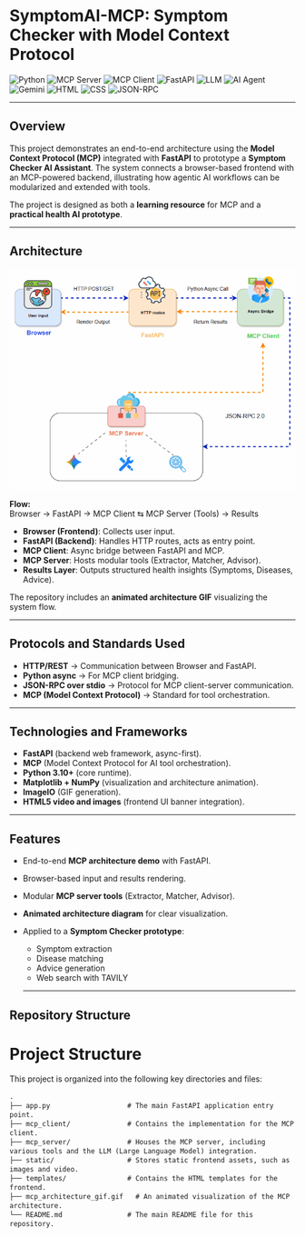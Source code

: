 # SymptomAI-MCP: Symptom Checker with Model Context Protocol  

![Python](https://img.shields.io/badge/Python-3.10+-blue?logo=python&logoColor=white)
![](https://badge.mcpx.dev?type=server 'MCP Server')
![](https://badge.mcpx.dev?type=client 'MCP Client')
![FastAPI](https://img.shields.io/badge/FastAPI-Backend-success?logo=fastapi)
![LLM](https://img.shields.io/badge/LLM-Large%20Language%20Model-purple)
![AI Agent](https://img.shields.io/badge/Agentic%20AI-Emerging%20Paradigm-ff69b4)
![Gemini](https://img.shields.io/badge/Gemini-Google%20DeepMind-4285F4?logo=google)
![HTML](https://img.shields.io/badge/HTML-5-E34F26?logo=html5&logoColor=white)
![CSS](https://img.shields.io/badge/CSS-3-1572B6?logo=css3&logoColor=white)
![JSON-RPC](https://img.shields.io/badge/Protocol-JSON--RPC-lightgrey)

---

## Overview  
This project demonstrates an end-to-end architecture using the **Model Context Protocol (MCP)** integrated with **FastAPI** to prototype a **Symptom Checker AI Assistant**. The system connects a browser-based frontend with an MCP-powered backend, illustrating how agentic AI workflows can be modularized and extended with tools.  

The project is designed as both a **learning resource** for MCP and a **practical health AI prototype**.  

---
## Architecture  
![Architecture GIF](mcp_architecture_gif.gif)

**Flow:**  
Browser → FastAPI → MCP Client ⇆ MCP Server (Tools) → Results  

- **Browser (Frontend)**: Collects user input.  
- **FastAPI (Backend)**: Handles HTTP routes, acts as entry point.  
- **MCP Client**: Async bridge between FastAPI and MCP.  
- **MCP Server**: Hosts modular tools (Extractor, Matcher, Advisor).  
- **Results Layer**: Outputs structured health insights (Symptoms, Diseases, Advice).  

The repository includes an **animated architecture GIF** visualizing the system flow.  

---

## Protocols and Standards Used  
- **HTTP/REST** → Communication between Browser and FastAPI.  
- **Python async** → For MCP client bridging.  
- **JSON-RPC over stdio** → Protocol for MCP client-server communication.  
- **MCP (Model Context Protocol)** → Standard for tool orchestration.  

---

## Technologies and Frameworks  
- **FastAPI** (backend web framework, async-first).  
- **MCP** (Model Context Protocol for AI tool orchestration).  
- **Python 3.10+** (core runtime).  
- **Matplotlib + NumPy** (visualization and architecture animation).  
- **ImageIO** (GIF generation).  
- **HTML5 video and images** (frontend UI banner integration).  

---

## Features  
- End-to-end **MCP architecture demo** with FastAPI.  
- Browser-based input and results rendering.  
- Modular **MCP server tools** (Extractor, Matcher, Advisor).  
- **Animated architecture diagram** for clear visualization.  
- Applied to a **Symptom Checker prototype**:  
  - Symptom extraction  
  - Disease matching  
  - Advice generation  
  - Web search with TAVILY
 
  ---
## Repository Structure  

# Project Structure

This project is organized into the following key directories and files:

```
.
├── app.py                   # The main FastAPI application entry point.
├── mcp_client/              # Contains the implementation for the MCP client.
├── mcp_server/              # Houses the MCP server, including various tools and the LLM (Large Language Model) integration.
├── static/                  # Stores static frontend assets, such as images and video.
├── templates/               # Contains the HTML templates for the frontend.
├── mcp_architecture_gif.gif   # An animated visualization of the MCP architecture.
└── README.md                # The main README file for this repository.
```







